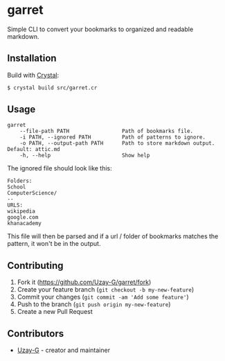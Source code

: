 # garret

Simple CLI to convert your bookmarks to organized and readable markdown.

## Installation

Build with [Crystal](https://crystal-lang.org):

```bash
$ crystal build src/garret.cr
```


## Usage

```
garret
    --file-path PATH                 Path of bookmarks file.
    -i PATH, --ignored PATH          Path of patterns to ignore.
    -o PATH, --output-path PATH      Path to store markdown output. Default: attic.md
    -h, --help                       Show help
```

The ignored file should look like this:

```
Folders:
School
ComputerScience/
--
URLS:
wikipedia
google.com
khanacademy
```

This file will then be parsed and if a url / folder of bookmarks matches the pattern, it won't be in the output.

## Contributing

1. Fork it (https://github.com/Uzay-G/garret/fork)
2. Create your feature branch (`git checkout -b my-new-feature`)
3. Commit your changes (`git commit -am 'Add some feature'`)
4. Push to the branch (`git push origin my-new-feature`)
5. Create a new Pull Request

## Contributors

- [Uzay-G](https://github.com/Uzay-G) - creator and maintainer
